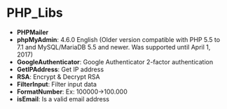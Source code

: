 # PHP_Libs
- **PHPMailer**
- **phpMyAdmin**: 4.6.0 English (Older version compatible with PHP 5.5 to 7.1 and MySQL/MariaDB 5.5 and newer. Was supported until April 1, 2017)
- **GoogleAuthenticator**: Google Authenticator 2-factor authentication
- **GetIPAddress**: Get IP address
- **RSA**: Encrypt & Decrypt RSA
- **FilterInput**: Filter input data
- **FormatNumber**: Ex: 100000->100.000
- **isEmail**: Is a valid email address